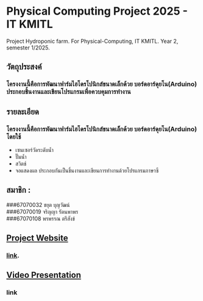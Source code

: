 # Physical Computing Project 2025 - IT KMITL
Project Hydroponic farm. For Physical-Computing, IT KMITL. Year 2, semester 1/2025.

## วัตถุประสงค์
### โครงงานนี้คือการพัฒนาฟาร์มไฮโดรโปนิกส์ขนาดเล็กด้วย บอร์ดอาร์ดุยโน(Arduino) ประกอบชิ้นงานและเขียนโปรแกรมเพื่อควบคุมการทำงาน

## รายละเอียด
### โครงงานนี้คือการพัฒนาฟาร์มไฮโดรโปนิกส์ขนาดเล็กด้วย บอร์ดอาร์ดุยโน(Arduino) โดยใช้
  - เซนเซอร์วัดระดับน้ำ 
  - ปั๊มน้ำ 
  - สวิตช์ 
  - จอแสดงผล 
ประกอบกันเป็นชิ้นงานและเขียนการทำงานด้วยโปรแกรมภาษาซี

## สมาชิก :  
###67070032 ชยุต บุญวัฒน์  
###67070019 จริญญา รัตนพาพร  
###67070108 พรพรรณ ตรีสังข์ 

## <ins>Project Website</ins>
### [link](https://tyf-phycom-project.github.io/).

## <ins>Video Presentation</ins>
### link


